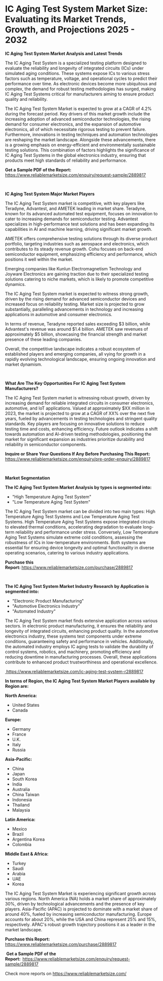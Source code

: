 <p><h1>IC Aging Test System Market Size: Evaluating its Market Trends, Growth, and Projections 2025 - 2032</h1></p><p><strong>IC Aging Test System Market Analysis and Latest Trends</strong></p>
<p><p>The IC Aging Test System is a specialized testing platform designed to evaluate the reliability and longevity of integrated circuits (ICs) under simulated aging conditions. These systems expose ICs to various stress factors such as temperature, voltage, and operational cycles to predict their performance over time. As electronic devices become more ubiquitous and complex, the demand for robust testing methodologies has surged, making IC Aging Test Systems critical for manufacturers aiming to ensure product quality and reliability.</p><p>The IC Aging Test System Market is expected to grow at a CAGR of 4.2% during the forecast period. Key drivers of this market growth include the increasing adoption of advanced semiconductor technologies, the rising demand for consumer electronics, and the expansion of automotive electronics, all of which necessitate rigorous testing to prevent failure. Furthermore, innovations in testing techniques and automation technologies are reshaping the market landscape. Alongside these advancements, there is a growing emphasis on energy-efficient and environmentally sustainable testing solutions. This combination of factors highlights the significance of IC Aging Test Systems in the global electronics industry, ensuring that products meet high standards of reliability and performance.</p></p>
<p><strong>Get a Sample PDF of the Report:&nbsp;</strong> <a href="https://www.reliablemarketsize.com/enquiry/request-sample/2889817?utm_campaign=2843&utm_medium=2&utm_source=Github&utm_content=ia&utm_term=14032025&utm_id=ic-aging-test-system">https://www.reliablemarketsize.com/enquiry/request-sample/2889817</a></p>
<p>&nbsp;</p>
<p><strong>IC Aging Test System Major Market Players</strong></p>
<p><p>The IC Aging Test System market is competitive, with key players like Teradyne, Advantest, and AMETEK leading in market share. Teradyne, known for its advanced automated test equipment, focuses on innovation to cater to increasing demands for semiconductor testing. Advantest specializes in high-performance test solutions and has been expanding its capabilities in AI and machine learning, driving significant market growth.</p><p>AMETEK offers comprehensive testing solutions through its diverse product portfolio, targeting industries such as aerospace and electronics, which contributes to its steady revenue growth. Cohu focuses on back-end semiconductor equipment, emphasizing efficiency and performance, which positions it well within the market.</p><p>Emerging companies like Kunlun Electromagnetism Technology and Joyware Electronics are gaining traction due to their specialized testing solutions catering to niche markets, which is likely to promote competitive dynamics.</p><p>The IC Aging Test System market is expected to witness strong growth, driven by the rising demand for advanced semiconductor devices and increased focus on reliability testing. Market size is projected to grow substantially, paralleling advancements in technology and increasing applications in automotive and consumer electronics.</p><p>In terms of revenue, Teradyne reported sales exceeding $3 billion, while Advantest's revenue was around $1.4 billion. AMETEK saw revenues of approximately $5 billion, showcasing the financial strength and market presence of these leading companies.</p><p>Overall, the competitive landscape indicates a robust ecosystem of established players and emerging companies, all vying for growth in a rapidly evolving technological landscape, ensuring ongoing innovation and market dynamism.</p></p>
<p>&nbsp;</p>
<p><strong>What Are The Key Opportunities For IC Aging Test System Manufacturers?</strong></p>
<p><p>The IC Aging Test System market is witnessing robust growth, driven by increasing demand for reliable integrated circuits in consumer electronics, automotive, and IoT applications. Valued at approximately $XX million in 2023, the market is projected to grow at a CAGR of XX% over the next five years, fueled by advancements in testing technologies and stringent quality standards. Key players are focusing on innovative solutions to reduce testing time and costs, enhancing efficiency. Future outlook indicates a shift towards automation and AI-driven testing methodologies, positioning the market for significant expansion as industries prioritize durability and reliability in semiconductor components.</p></p>
<p><strong>Inquire or Share Your Questions If Any Before Purchasing This Report:</strong> <a href="https://www.reliablemarketsize.com/enquiry/pre-order-enquiry/2889817?utm_campaign=2843&utm_medium=2&utm_source=Github&utm_content=ia&utm_term=14032025&utm_id=ic-aging-test-system">https://www.reliablemarketsize.com/enquiry/pre-order-enquiry/2889817</a></p>
<p>&nbsp;</p>
<p><strong>Market Segmentation</strong></p>
<p><strong>The IC Aging Test System Market Analysis by types is segmented into:</strong></p>
<p><ul><li>"High Temperature Aging Test System"</li><li>"Low Temperature Aging Test System"</li></ul></p>
<p><p>The IC Aging Test System market can be divided into two main types: High Temperature Aging Test Systems and Low Temperature Aging Test Systems. High Temperature Aging Test Systems expose integrated circuits to elevated thermal conditions, accelerating degradation to evaluate long-term reliability and performance under stress. Conversely, Low Temperature Aging Test Systems simulate extreme cold conditions, assessing the robustness of ICs in low-temperature environments. Both systems are essential for ensuring device longevity and optimal functionality in diverse operating scenarios, catering to various industry applications.</p></p>
<p><strong>Purchase this Report:&nbsp;</strong><a href="https://www.reliablemarketsize.com/purchase/2889817?utm_campaign=2843&utm_medium=2&utm_source=Github&utm_content=ia&utm_term=14032025&utm_id=ic-aging-test-system">https://www.reliablemarketsize.com/purchase/2889817</a></p>
<p>&nbsp;</p>
<p><strong>The IC Aging Test System Market Industry Research by Application is segmented into:</strong></p>
<p><ul><li>"Electronic Product Manufacturing"</li><li>"Automotive Electronics Industry"</li><li>"Automated Industry"</li></ul></p>
<p><p>The IC Aging Test System market finds extensive application across various sectors. In electronic product manufacturing, it ensures the reliability and longevity of integrated circuits, enhancing product quality. In the automotive electronics industry, these systems test components under extreme conditions, guaranteeing safety and performance in vehicles. Additionally, the automated industry employs IC aging tests to validate the durability of control systems, robotics, and machinery, promoting efficiency and reducing downtime in manufacturing processes. Overall, these applications contribute to enhanced product trustworthiness and operational excellence.</p></p>
<p><a href="https://www.reliablemarketsize.com/ic-aging-test-system-r2889817?utm_campaign=2843&utm_medium=2&utm_source=Github&utm_content=ia&utm_term=14032025&utm_id=ic-aging-test-system">&nbsp;https://www.reliablemarketsize.com/ic-aging-test-system-r2889817</a></p>
<p><strong>In terms of Region, the IC Aging Test System Market Players available by Region are:</strong></p>
<p>
    <p> <strong> North America: </strong>
        <ul>
            <li>United States</li>
            <li>Canada</li>
        </ul>
        </p> 
    <p> <strong> Europe: </strong>
        <ul>
            <li>Germany</li>
            <li>France</li>
            <li>U.K.</li>
            <li>Italy</li>
            <li>Russia</li>
        </ul>
        </p> 
    <p> <strong> Asia-Pacific: </strong>
        <ul>
            <li>China</li>
            <li>Japan</li>
            <li>South Korea</li>
            <li>India</li>
            <li>Australia</li>
            <li>China Taiwan</li>
            <li>Indonesia</li>
            <li>Thailand</li>
            <li>Malaysia</li>
        </ul>
        </p> 
    <p> <strong> Latin America: </strong>
        <ul>
            <li>Mexico</li>
            <li>Brazil</li>
            <li>Argentina Korea</li>
            <li>Colombia</li>
        </ul>
        </p> 
    <p> <strong> Middle East & Africa: </strong>
        <ul>
            <li>Turkey</li>
            <li>Saudi</li>
            <li>Arabia</li>
            <li>UAE</li>
            <li>Korea</li>
        </ul>
    </p>
    </p>
<p><p>The IC Aging Test System Market is experiencing significant growth across various regions. North America (NA) holds a market share of approximately 30%, driven by technological advancements and the presence of key players. Asia-Pacific (APAC) is projected to dominate with a market share of around 40%, fueled by increasing semiconductor manufacturing. Europe accounts for about 20%, while the USA and China represent 25% and 15%, respectively. APAC's robust growth trajectory positions it as a leader in the market landscape.</p></p>
<p><strong>Purchase this Report: </strong><a href="https://www.reliablemarketsize.com/purchase/2889817?utm_campaign=2843&utm_medium=2&utm_source=Github&utm_content=ia&utm_term=14032025&utm_id=ic-aging-test-system">https://www.reliablemarketsize.com/purchase/2889817</a></p>
<p>&nbsp;<strong>Get a Sample PDF of the Report:&nbsp;&nbsp;</strong><a href="https://www.reliablemarketsize.com/enquiry/request-sample/2889817?utm_campaign=2843&utm_medium=2&utm_source=Github&utm_content=ia&utm_term=14032025&utm_id=ic-aging-test-system">https://www.reliablemarketsize.com/enquiry/request-sample/2889817</a></p>
<p><strong></strong></p>
<p>Check more reports on <a href="https://www.reliablemarketsize.com/?utm_campaign=2843&utm_medium=2&utm_source=Github&utm_content=ia&utm_term=14032025&utm_id=ic-aging-test-system">https://www.reliablemarketsize.com/</a></p>